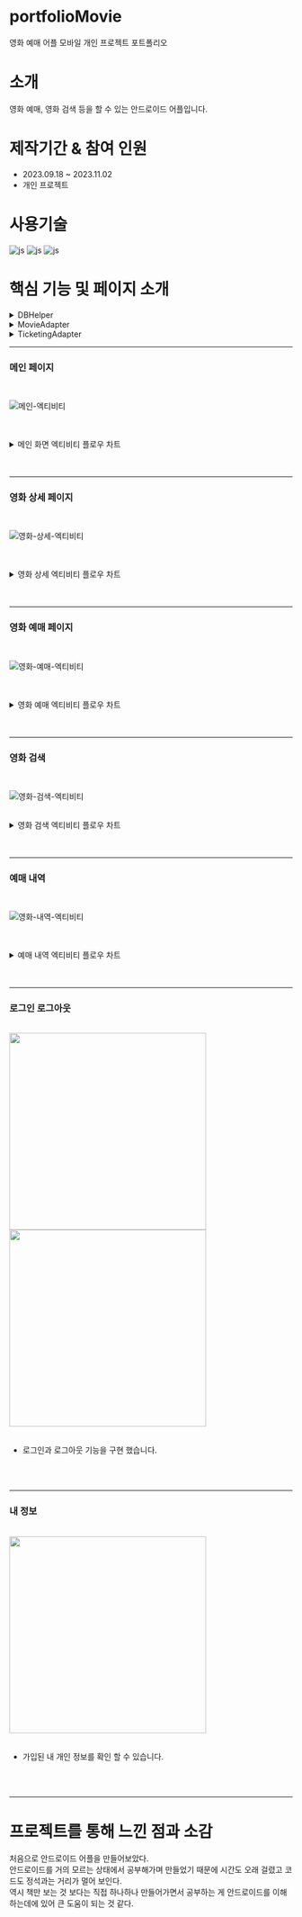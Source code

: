 # portfolioMovie
영화 예매 어플 모바일 개인 프로젝트 포트폴리오

# 소개
영화 예매, 영화 검색 등을 할 수 있는 안드로이드 어플입니다.


# 제작기간 & 참여 인원
<UL>
  <LI>2023.09.18 ~ 2023.11.02</LI>
  <LI>개인 프로젝트</LI>
</UL>



# 사용기술
![js](https://img.shields.io/badge/kotlin-7F52FF?style=for-the-badge&logo=kotlin&logoColor=white)
![js](https://img.shields.io/badge/androidstudio-3DDC84?style=for-the-badge&logo=androidstudio&logoColor=white)
![js](https://img.shields.io/badge/sqlite-003B57?style=for-the-badge&logo=sqlite&logoColor=white)


# 핵심 기능 및 페이지 소개


<details>
 <summary> DBHelper 
 
 </summary> 
 



   

        class DBHelper(
        context: Context?,
        name: String?,
        factory: SQLiteDatabase.CursorFactory?,
        version: Int
    ): SQLiteOpenHelper(context, name, factory, version){


        override fun onCreate(db: SQLiteDatabase) {
        var sql: String = "CREATE TABLE if not exists userInfo(" +  //유저 테이블 생성
                "userId text primary key," +
                "userNm text," +
                "userPw text," +
                "userPhone text," +
                "userEmail text," +
                "userDob text," +
                "userSex text," +
                "userSignUpDate text);"

        db.execSQL(sql)

        var sql2: String = "CREATE TABLE if not exists ticketing(" +    //예매 내역 테이블 생성
                "num INTEGER PRIMARY KEY AUTOINCREMENT," +
                "userId text," +
                "movieId text," +
                "movieNm text," +
                "movieDate text,"+
                "movieTime text,"+
                "selectSeat text,"+
                "totalAmount INTEGER,"+
                "ticketingDate text);"

        db.execSQL(sql2)


    }

    override fun onUpgrade(db: SQLiteDatabase, oldVersion: Int, newVersion: Int) {
        val sql: String = "DROP TABLE if exists userInfo"
        db.execSQL(sql)
        onCreate(db)
    }
    //회원가입
    fun userRegister(userId: String,userNm : String, userPw: String, userPhone: String,userEmail : String ,userDob : String , userSex : String, time : String) {
        val db = this.writableDatabase

        db.execSQL("INSERT INTO userInfo VALUES('$userId','$userNm', $userPw, '$userPhone', '$userEmail','$userDob','$userSex', '$time')")

    }
    //아이디 중복 검사
    fun userIdCheck(userId : String) : Boolean{
        val db = this.writableDatabase

        val cursor = db.rawQuery("SELECT * FROM userInfo where userId = '$userId'",null)


        return when{
            cursor.count > 0 -> false
            else -> true
        }

    }

    //로그인
    fun userLogin(userId:String, userPw:String) : Boolean{

        val db = this.writableDatabase

       val cursor = db.rawQuery("SELECT * FROM userInfo where userId = '$userId' and userPw = '$userPw'",null)

        return when{
            cursor.count == 0 -> false
            else -> true
        }
    }

    //유저 정보 가져오기
    fun selectUserInfo(userId : String) : Cursor {
        val db = this.writableDatabase

        val cursor = db.rawQuery("SELECT * FROM userInfo where userId = '$userId'",null)
        val i : Int = 0
        cursor.moveToFirst()


        return cursor
    }

    //예매 내역 가져오기
    fun selectTicketingInfo(userId : String) : Cursor{
        val db = this.writableDatabase

        val cursor = db.rawQuery("SELECT * FROM ticketing where userId = '$userId' order by num desc",null)

        return cursor

    }

    //예매하기
    fun insertTicketing(userId : String,movieId : String, movieNm : String, movieDate : String, movieTime : String, selectSeat : String, totalAmount : Int,ticketingDate : String){
        val db = this.writableDatabase

        db.execSQL("INSERT INTO ticketing('userId','movieId','movieNm','movieDate','movieTime','selectSeat','totalAmount','ticketingDate') " +
                "VALUES('$userId','$movieId','$movieNm', '$movieDate', '$movieTime','$selectSeat','$totalAmount','$ticketingDate') ")

    }

    //예매된 좌석 가져오기
    fun selectMovieSeat(movieNm : String, movieDate : String, movieTime : String) : Cursor{
        val db = this.writableDatabase

        val cursor = db.rawQuery("SELECT selectSeat FROM ticketing where movieNm = '$movieNm' and movieDate = '$movieDate' and movieTime = '$movieTime' ",null)

        return cursor



    }







    }







</details>



<details>
 <summary> MovieAdapter
 
 </summary> 




    class MovieAdapter(val context: Context, val movieList : ArrayList<Movie>) : BaseAdapter() {
    override fun getCount(): Int {
       return movieList.size
    }

    override fun getItem(position: Int): Any {
        return movieList[position]
    }

    override fun getItemId(position: Int): Long {
        return 0
    }

    @SuppressLint("MissingInflatedId")
    override fun getView(position: Int, contentView: View?, parent: ViewGroup?): View {

        val view :View = LayoutInflater.from(context).inflate(R.layout.list_movie_item,null)

        val movieImg = view.findViewById<ImageView>(R.id.movieImg)
        val movieNm = view.findViewById<TextView>(R.id.movieNm)
        val openDt = view.findViewById<TextView>(R.id.openDt)
        val rating = view.findViewById<TextView>(R.id.rating)
        val adult = view.findViewById<TextView>(R.id.adult)


        val movie = movieList[position]

        //장르 가져오기
        for(i in 1 .. movie.genreIdsList.size){
            if(i == 6){
                break;
            }
            view.findViewWithTag<TextView>("genreIdsItem" + i).text = movie.genreIdsList.get(i - 1)
            view.findViewWithTag<TextView>("genreIdsItem" + i).setPadding(15)
        }


        val defaultImage = R.drawable.android
        val url = movie.movieImg

        //실제 이미지 가져오기
        try{
            Glide.with(this.context)
                .load(url) // 불러올 이미지 url
                .placeholder(defaultImage) // 이미지 로딩 시작하기 전 표시할 이미지
                .error(defaultImage) // 로딩 에러 발생 시 표시할 이미지
                .fallback(defaultImage) // 로드할 url 이 비어있을(null 등) 경우 표시할 이미지
                .into(movieImg) // 이미지를 넣을 뷰

        }catch (e : Exception){
            Glide.with(this.context)
                .load(url) // 불러올 이미지 url
                .placeholder(defaultImage) // 이미지 로딩 시작하기 전 표시할 이미지
                .error(defaultImage) // 로딩 에러 발생 시 표시할 이미지
                .fallback(defaultImage) // 로드할 url 이 비어있을(null 등) 경우 표시할 이미지
                .into(movieImg) // 이미지를 넣을 뷰
        }



        movieNm.text = movie.movieNm
        openDt.text = movie.openDt
        rating.text = movie.rating + "점"
        if(movie.adult == true){
            adult.text ="청소년 관람불가"
        }else{
            adult.text = "15세 이상 관람가능"
        }

        return view

    }




    }








</details>



<details>
 <summary> TicketingAdapter
 
 </summary> 
 



    
    class TicketingAdapter(val context: Context, val ticketingList : ArrayList<Ticket>)  : BaseAdapter() {

    var queue: RequestQueue? = null

    override fun getCount(): Int {
        return ticketingList.size
    }

    override fun getItem(position: Int): Any {
        return ticketingList[position]
    }

    override fun getItemId(p0: Int): Long {
        return 0
    }

    @SuppressLint("MissingInflatedId")
    override fun getView(position: Int, contentView: View?, parent: ViewGroup?): View {

        val view : View = LayoutInflater.from(context).inflate(R.layout.list_ticket_item,null)

        if (queue == null) {
            queue = Volley.newRequestQueue(this.context)
        }

        val movieNm = view.findViewById<TextView>(R.id.itemMovieNm)

        val ticket = ticketingList[position]

        if(ticket.movieId.isNotEmpty()) {
             GetOtherMovieInfoList(ticket.movieId,view)
        }

        movieNm.text = ticket.movieNm
        view.findViewById<TextView>(R.id.clickText).paintFlags = Paint.UNDERLINE_TEXT_FLAG

        return view
    }

    //영화 썸네일 이미지 가져오기
    private fun GetOtherMovieInfoList(movieId: String, view: View) {


        val url =
            " https://api.themoviedb.org/3/movie/${movieId}?api_key=b30e9c35557f3ffb06960709c88d144b&language=ko-Kr"
        val jsonRequest: JsonObjectRequest =
            JsonObjectRequest(Request.Method.GET, url, null, { response ->

                val jsonObject: JSONObject = response
                val imageUrl = jsonObject.get("poster_path").toString()

                val defaultImage = R.drawable.android

                Glide.with(this.context)
                    .load(
                        "https://image.tmdb.org/t/p/w500" + imageUrl
                    ) // 불러올 이미지 url
                    .placeholder(defaultImage) // 이미지 로딩 시작하기 전 표시할 이미지
                    .error(defaultImage) // 로딩 에러 발생 시 표시할 이미지
                    .fallback(defaultImage) // 로드할 url 이 비어있을(null 등) 경우 표시할 이미지
                    .into(view.findViewById<ImageView>(R.id.itemMovieImg))

            }, { error ->
                println(error.printStackTrace())
            }
            )
        queue?.add(jsonRequest)

    }



    }









</details>


<hr>

<H3>메인 페이지</H3>
<BR>


![메인-엑티비티](https://github.com/oals/portfolioMovie/assets/136543676/a96a72a0-8775-4fa3-9479-a9f275c0a868)


<br>
<br>
<details>
 <summary> 메인 화면 엑티비티 플로우 차트
 
 </summary> 
 
<img src='https://github.com/oals/portfolioMovie/assets/136543676/07933bb8-ca17-451a-868c-3756ee3f2231'>
</details>
<br>
<br>



<HR>


<H3>영화 상세 페이지</H3>
<BR>


![영화-상세-엑티비티](https://github.com/oals/portfolioMovie/assets/136543676/ab61cfd8-7690-42d9-84d8-fcddf76a24fb)

<br>
<br>
<details>
 <summary> 영화 상세 엑티비티 플로우 차트
 
 </summary> 
 
<img src='https://github.com/oals/portfolioMovie/assets/136543676/e2008abf-54e0-41a1-9a74-81040c6edf94'>
</details>
<br>
<br>




<HR>

<H3>영화 예매 페이지</H3>
<BR>



![영화-예매-엑티비티](https://github.com/oals/portfolioMovie/assets/136543676/9f6735db-5d05-4c88-ba8a-24547a393754)

<br>
<br>
<details>
 <summary> 영화 예매 엑티비티 플로우 차트
 
 </summary> 
 
<img src='https://github.com/oals/portfolioMovie/assets/136543676/e83592f6-604f-4b11-b6c8-e01f6a9ad42e'>
</details>
<br>
<br>

<HR>
<H3>영화 검색</H3>
<BR>


![영화-검색-엑티비티](https://github.com/oals/portfolioMovie/assets/136543676/d6a10e07-aad9-4910-81fb-f21c9a9efc8d)



<br>
<details>
 <summary> 영화 검색 엑티비티 플로우 차트
 
 </summary> 
 
<img src='https://github.com/oals/portfolioMovie/assets/136543676/a6738cbd-c9c5-4498-a44c-c152ade52d0e'>
</details>
<br>
<br>

<HR>


<H3>예매 내역</H3>
<BR>


![영화-내역-엑티비티](https://github.com/oals/portfolioMovie/assets/136543676/9aefea5a-3dff-42d1-a83e-d24d4cd685a4)




<br>
<br>
<details>
 <summary> 예매 내역 엑티비티 플로우 차트
 
 </summary> 
 
<img src='https://github.com/oals/portfolioMovie/assets/136543676/79aa01da-58ed-4ced-9e34-e1c7874928dd'>
</details>
<br>
<br>


<HR>



<H3>로그인 로그아웃</H3>
<BR>

<img src="https://github.com/oals/portfolioMovie/assets/136543676/f7e17e95-006b-4b80-a25e-df0b82b238ff" height="350">

<img src="https://github.com/oals/portfolioMovie/assets/136543676/8e7173e9-fd9b-4a81-aced-a3ac695a9cba" height="350">

<BR>
<BR>
<UL>
 <LI>로그인과 로그아웃 기능을 구현 했습니다.</LI>
</UL>
<BR>
<BR>

<HR>


<H3>내 정보</H3>
<BR>


<img src="https://github.com/oals/portfolioMovie/assets/136543676/e93b83e9-08f1-45ac-a2fb-db23fc9e83fd" height="350">

<BR>
<BR>
<UL>
 <LI> 가입된 내 개인 정보를 확인 할 수 있습니다. </LI>
</UL>
<BR>
<BR>


<HR>



# 프로젝트를 통해 느낀 점과 소감

처음으로 안드로이드 어플을 만들어보았다. <BR>
안드로이드를 거의 모르는 상태에서 공부해가며 만들었기 때문에 시간도 오래 걸렸고 코드도 정석과는 거리가 멀어 보인다. <BR>
역시 책만 보는 것 보다는 직접 하나하나 만들어가면서 공부하는 게 안드로이드를 이해 하는데에 있어 큰 도움이 되는 것 같다. <BR>








